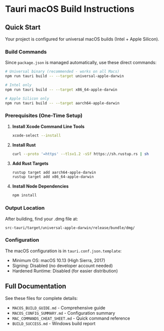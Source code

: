 # Tauri macOS Build Instructions

## Quick Start

Your project is configured for universal macOS builds (Intel + Apple Silicon).

### Build Commands

Since `package.json` is managed automatically, use these direct commands:

```bash
# Universal binary (recommended - works on all Macs)
npm run tauri build -- --target universal-apple-darwin

# Intel only
npm run tauri build -- --target x86_64-apple-darwin

# Apple Silicon only
npm run tauri build -- --target aarch64-apple-darwin
```

### Prerequisites (One-Time Setup)

1. **Install Xcode Command Line Tools**
   ```bash
   xcode-select --install
   ```

2. **Install Rust**
   ```bash
   curl --proto '=https' --tlsv1.2 -sSf https://sh.rustup.rs | sh
   ```

3. **Add Rust Targets**
   ```bash
   rustup target add aarch64-apple-darwin
   rustup target add x86_64-apple-darwin
   ```

4. **Install Node Dependencies**
   ```bash
   npm install
   ```

### Output Location

After building, find your .dmg file at:
```
src-tauri/target/universal-apple-darwin/release/bundle/dmg/
```

### Configuration

The macOS configuration is in `tauri.conf.json.template`:
- Minimum OS: macOS 10.13 (High Sierra, 2017)
- Signing: Disabled (no developer account needed)
- Hardened Runtime: Disabled (for easier distribution)

## Full Documentation

See these files for complete details:
- `MACOS_BUILD_GUIDE.md` - Comprehensive guide
- `MACOS_CONFIG_SUMMARY.md` - Configuration summary
- `MAC_COMMANDS_CHEAT_SHEET.md` - Quick command reference
- `BUILD_SUCCESS.md` - Windows build report
